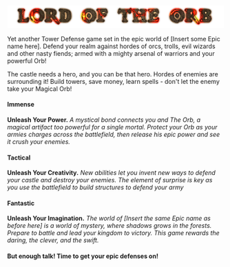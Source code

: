 
![Lord Of The Orb](/assets/textures/logo.png)

Yet another Tower Defense game set in the epic world of [Insert some Epic
name here]. Defend your realm against hordes of orcs, trolls, evil wizards
and other nasty fiends; armed with a mighty arsenal of warriors and your
powerful Orb!

The castle needs a hero, and you can be that hero. Hordes of enemies are
surrounding it! Build towers, save money, learn spells - don't let the
enemy take your Magical Orb!

#### Immense
**Unleash Your Power.** *A mystical bond connects you and The Orb, a magical
artifact too powerful for a single mortal. Protect your Orb as your
armies charges across the battlefield, then release his epic power and see it
crush your enemies.*


#### Tactical
**Unleash Your Creativity.** *New abilities let you invent new ways to defend
your castle and destroy your enemies. The element of surprise is key as you use
the battlefield to build structures to defend your army*


#### Fantastic
**Unleash Your Imagination.** *The world of [Insert the same Epic name as before
here] is a world of mystery, where shadows grows in the forests. Prepare to
battle and lead your kingdom to victory. This game rewards the daring, the
clever, and the swift.*


#### But enough talk! Time to get your epic defenses on!
